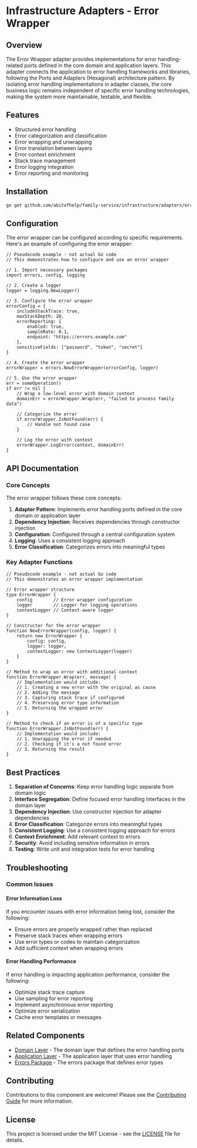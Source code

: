 # Infrastructure Adapters - Error Wrapper

## Overview

The Error Wrapper adapter provides implementations for error handling-related ports defined in the core domain and application layers. This adapter connects the application to error handling frameworks and libraries, following the Ports and Adapters (Hexagonal) architecture pattern. By isolating error handling implementations in adapter classes, the core business logic remains independent of specific error handling technologies, making the system more maintainable, testable, and flexible.

## Features

- Structured error handling
- Error categorization and classification
- Error wrapping and unwrapping
- Error translation between layers
- Error context enrichment
- Stack trace management
- Error logging integration
- Error reporting and monitoring

## Installation

```bash
go get github.com/abitofhelp/family-service/infrastructure/adapters/errorswrapper
```

## Configuration

The error wrapper can be configured according to specific requirements. Here's an example of configuring the error wrapper:

```
// Pseudocode example - not actual Go code
// This demonstrates how to configure and use an error wrapper

// 1. Import necessary packages
import errors, config, logging

// 2. Create a logger
logger = logging.NewLogger()

// 3. Configure the error wrapper
errorConfig = {
    includeStackTrace: true,
    maxStackDepth: 20,
    errorReporting: {
        enabled: true,
        sampleRate: 0.1,
        endpoint: "https://errors.example.com"
    },
    sensitiveFields: ["password", "token", "secret"]
}

// 4. Create the error wrapper
errorWrapper = errors.NewErrorWrapper(errorConfig, logger)

// 5. Use the error wrapper
err = someOperation()
if err != nil {
    // Wrap a low-level error with domain context
    domainErr = errorWrapper.Wrap(err, "failed to process family data")
    
    // Categorize the error
    if errorWrapper.IsNotFound(err) {
        // Handle not found case
    }
    
    // Log the error with context
    errorWrapper.LogError(context, domainErr)
}
```

## API Documentation

### Core Concepts

The error wrapper follows these core concepts:

1. **Adapter Pattern**: Implements error handling ports defined in the core domain or application layer
2. **Dependency Injection**: Receives dependencies through constructor injection
3. **Configuration**: Configured through a central configuration system
4. **Logging**: Uses a consistent logging approach
5. **Error Classification**: Categorizes errors into meaningful types

### Key Adapter Functions

```
// Pseudocode example - not actual Go code
// This demonstrates an error wrapper implementation

// Error wrapper structure
type ErrorWrapper {
    config        // Error wrapper configuration
    logger        // Logger for logging operations
    contextLogger // Context-aware logger
}

// Constructor for the error wrapper
function NewErrorWrapper(config, logger) {
    return new ErrorWrapper {
        config: config,
        logger: logger,
        contextLogger: new ContextLogger(logger)
    }
}

// Method to wrap an error with additional context
function ErrorWrapper.Wrap(err, message) {
    // Implementation would include:
    // 1. Creating a new error with the original as cause
    // 2. Adding the message
    // 3. Capturing stack trace if configured
    // 4. Preserving error type information
    // 5. Returning the wrapped error
}

// Method to check if an error is of a specific type
function ErrorWrapper.IsNotFound(err) {
    // Implementation would include:
    // 1. Unwrapping the error if needed
    // 2. Checking if it's a not found error
    // 3. Returning the result
}
```

## Best Practices

1. **Separation of Concerns**: Keep error handling logic separate from domain logic
2. **Interface Segregation**: Define focused error handling interfaces in the domain layer
3. **Dependency Injection**: Use constructor injection for adapter dependencies
4. **Error Classification**: Categorize errors into meaningful types
5. **Consistent Logging**: Use a consistent logging approach for errors
6. **Context Enrichment**: Add relevant context to errors
7. **Security**: Avoid including sensitive information in errors
8. **Testing**: Write unit and integration tests for error handling

## Troubleshooting

### Common Issues

#### Error Information Loss

If you encounter issues with error information being lost, consider the following:
- Ensure errors are properly wrapped rather than replaced
- Preserve stack traces when wrapping errors
- Use error types or codes to maintain categorization
- Add sufficient context when wrapping errors

#### Error Handling Performance

If error handling is impacting application performance, consider the following:
- Optimize stack trace capture
- Use sampling for error reporting
- Implement asynchronous error reporting
- Optimize error serialization
- Cache error templates or messages

## Related Components

- [Domain Layer](../../core/domain/README.md) - The domain layer that defines the error handling ports
- [Application Layer](../../core/application/README.md) - The application layer that uses error handling
- [Errors Package](../errors/README.md) - The errors package that defines error types

## Contributing

Contributions to this component are welcome! Please see the [Contributing Guide](../../CONTRIBUTING.md) for more information.

## License

This project is licensed under the MIT License - see the [LICENSE](../../LICENSE) file for details.